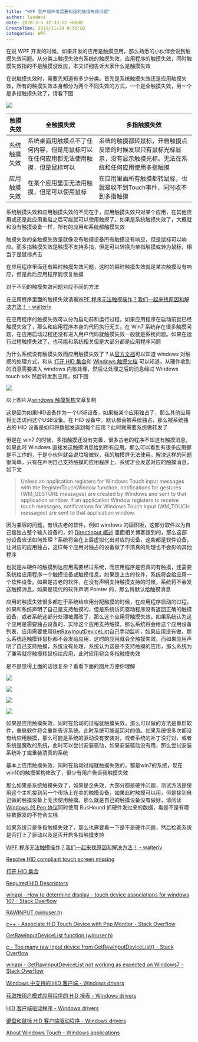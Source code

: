 ```yaml
---
title: "WPF 客户端开发需要知道的触摸失效问题"
author: lindexi
date: 2020-3-5 12:33:12 +0800
CreateTime: 2019/11/29 8:50:02
categories: WPF
---
```


在说 WPF 开发的时候，如果开发的应用是触摸应用，那么熟悉的小伙伴会说到触摸失效问题。从分类上触摸失效有系统的触摸失效，应用程序的触摸失效，同时触摸失效指的不是触摸没反应，本文详细告诉大家什么是触摸失效

<!--more-->


<!-- CreateTime:2019/11/29 8:50:02 -->

<!-- csdn -->

在说触摸失效时，需要先知道有多少分类。首先是系统触摸失效还是应用触摸失效，所有的触摸失效本身都分为两个不同失效的方式，一个是全触摸失效，另一个是多指触摸失效了，请看下图

<!-- ![](image/WPF 客户端开发需要知道的触摸失效问题/WPF 客户端开发需要知道的触摸失效问题0.png) -->

![](https://i.loli.net/2019/09/18/TcfeyxFhKSoia3Z.jpg)

|触摸失效|全触摸失效|多指触摸失效|
|--|--|--|
|系统触摸失效|系统桌面用触摸点不了任何内容，但是用鼠标可以在任何应用都无法使用触摸，但是鼠标可以|系统的触摸都转鼠标，开启触摸点反馈的时候发现只有鼠标光标显示，没有显示触摸光标。无法在系统和任何应用使用多指触摸|
|应用触摸失效|在某个应用里面无法用触摸，但是可以使用鼠标|在应用里面所有触摸都转鼠标，也就是收不到Touch事件，同时收不到多指触摸|

系统触摸失效和应用触摸失效的不同在于，应用触摸失效只对某个应用，在其他应用或还是此应用重启之后可能就可以使用触摸了。如果是系统触摸失效了，大概就和没有触摸设备一样，所有的应用和系统都触摸失效

触摸失效的全触摸失效是就像没有触摸设备所有触摸没有响应，但是鼠标可以响应。而多指触摸失效是触摸不支持多指，但是可以转换为单指触摸或转为鼠标，相当于是鼠标点击

在应用程序里面还有瞬时触摸失效问题，这时的瞬时触摸失效就是某次触摸没有响应，但是此后应用程序能恢复触摸

对于不同的触摸失效问题对应不同的方法

在应用程序里面的触摸失效请看[WPF 程序无法触摸操作？我们一起来找原因和解决方法！ - walterlv](https://blog.walterlv.com/wpf/2017/09/12/touch-not-work-in-wpf.html )

在应用程序的触摸失效可以分为启动前和运行过程，如果应用程序在启动前就已经触摸失效了，那么和应用程序本身的代码执行无关。在 Win7 系统存在很多触摸问题，在应用启动过程还没有进入用户代码就触摸失效一般就是系统问题。如果在运行过程触摸失效了，也可能和系统相关但是大部分都是应用程序问题

为什么系统没有触摸失效而应用触摸失效了？从[官方文档](https://docs.microsoft.com/en-us/windows-hardware/design/component-guidelines/required-hid-top-level-collections)可以知道 windows 对触摸的处理方式，和从 [打开 HID 集合](https://docs.microsoft.com/zh-cn/windows-hardware/drivers/hid/opening-hid-collections )和 [Windows 触摸文档](https://docs.microsoft.com/en-us/windows/win32/wintouch/about-the-multi-touch-sdk ) 可以知道，从硬件收到的消息需要进入 windows 内核处理，然后让处理之后的消息经过 Windows touch sdk 然后转发到应用，如下图

<!-- ![](image/WPF 客户端开发需要知道的触摸失效问题/WPF 客户端开发需要知道的触摸失效问题1.png) -->

![](http://image.acmx.xyz/lindexi%2F2019918141544312)

以上图片从[windows 触摸架构](https://docs.microsoft.com/en-us/windows/win32/wintouch/architectural-overview )文章复制

这是因为如果HID设备作为一个USB设备，如果被某个应用独占了，那么其他应用将无法访问这个USB设备。在 HID 设备中，默认都会被系统独占，那么被系统独占的 HID 设备是如何将数据发送到每个应用？此时就需要系统做转发了

但是在 win7 的时候，多指触摸还没有完善，很多古老的程序不知道有触摸消息，如果此时 Windows 直接发送触摸消息给到所有应用。那么可以看到有很多应用都是不工作的，于是小伙伴就会说垃圾微软，我的触摸屏无法使用。解决这样的问题很简单，只有在声明自己支持触摸的应用程序上，系统才会发送对应的触摸消息，如下文

> Unless an application registers for Windows Touch input messages with the RegisterTouchWindow function, notifications for gestures (WM_GESTURE messages) are created by Windows and sent to that application window. If an application Window registers to receive touch messages, notifications for Windows Touch input (WM_TOUCH messages) are sent to that application window. 

因为兼容的问题，有很古老的软件，例如 windows 的画图板，这部分软件以为自己是独占整个输入设备的，如 [DirectInput 概述](https://docs.microsoft.com/zh-cn/windows-hardware/drivers/hid/directinput ) 里面相关博客提到的，那么这部分设备应该如何处理？系统将会在上层虚拟化出对应的设备，这些都是软件设备，让对应的应用独占，这样每个应用对独占的设备做了不清真的处理也不会影响其他程序

也就是从硬件的触摸到达应用需要经过系统，而应用程序是否真的有触摸，还需要系统给应用程序一个触摸设备或触摸信息。如果是上古的软件，系统将会给应用一个软件设备。如果是古老的软件，在没有声明支持触摸支持的时候，系统将不会发送触摸消息。如果是现代的软件声明 Pointer 的，那么将默认给触摸消息

应用的触摸失效很多都在于系统给应用分配触摸的时候，在应用程序启动的过程，如果和系统声明了自己是支持触摸的，但是系统访问驱动程序没有返回正确的触摸设备，或者系统这部分处理被魔改了，那么这个应用将触摸失效。如果系统认为这个应用是需要独占设备的，实际这个应用支持触摸，那么系统将会给这个应用设备列表，应用需要使用[GetRawInputDeviceList](https://docs.microsoft.com/en-us/windows/win32/api/winuser/nf-winuser-getrawinputdevicelist )自己手动监听，如果应用没有做，那么系统连触摸转鼠标都不会发给应用，这时的应用就会全触摸失效。而如果应用声明了自己支持触摸，系统没有处理，系统认为这是不支持触摸的应用，那么系统为了兼容就将触摸转鼠标给应用，此时应用将会多指触摸失效

是不是觉得上面的话很复杂？看看下面的图片方便你理解

<!-- ![](image/WPF 客户端开发需要知道的触摸失效问题/WPF 客户端开发需要知道的触摸失效问题2.png) -->

![](http://image.acmx.xyz/lindexi%2F2019918145238475)

<!-- ![](image/WPF 客户端开发需要知道的触摸失效问题/WPF 客户端开发需要知道的触摸失效问题3.png) -->

![](http://image.acmx.xyz/lindexi%2F2019918145253696)


<!-- ![](image/WPF 客户端开发需要知道的触摸失效问题/WPF 客户端开发需要知道的触摸失效问题4.png) -->

![](http://image.acmx.xyz/lindexi%2F2019918145824582)

<!-- ![](image/WPF 客户端开发需要知道的触摸失效问题/WPF 客户端开发需要知道的触摸失效问题5.png) -->

![](http://image.acmx.xyz/lindexi%2F201991815045796)

如果是应用触摸失效，同时在启动的过程就触摸失效，那么可以做的方法是重启软件，重启软件将会重新告诉系统。此时系统可能返回对的值。如果系统很多次都没有给应用触摸，那么可能是系统的驱动没有安装对，或者系统的补丁没打对，或者系统是魔改的系统，此时可以尝试安装驱动，如果安装驱动没有用，那么尝试安装系统补丁或重装清真的系统

基本上应用触摸失效，同时在启动过程就触摸失效的，都是win7的系统，现在win10的触摸架构修改了，很少有用户告诉我触摸失效

那么如果是系统触摸失效了，如果是全失效，大部分都是硬件问题，测试方法是使用这个主机接到另一个市场上在卖的触摸设备，如果此时触摸可以用，但是接到自己做的触摸设备上无法使用触摸。那么就是自己的触摸设备没有做好，请阅读[Windows 的 Pen 协议](https://blog.lindexi.com/post/Windows-%E7%9A%84-Pen-%E5%8D%8F%E8%AE%AE.html)同时使用 BusHound 抓硬件发过来的数据，看是不是有哪些数据发的不符合文档

如果系统只是多指触摸失效了，那么也需要看一下是不是硬件问题，然后检查系统是否打上了驱动以及是否开启多指触摸支持

[WPF 程序无法触摸操作？我们一起来找原因和解决方法！ - walterlv](https://blog.walterlv.com/wpf/2017/09/12/touch-not-work-in-wpf.html )

[Resolve HID compliant touch screen missing](https://www.auslogics.com/en/articles/fix-hid-compliant-touch-screen-missing-in-windows/ )

[打开 HID 集合](https://docs.microsoft.com/zh-cn/windows-hardware/drivers/hid/opening-hid-collections )

[Required HID Descriptors](https://docs.microsoft.com/en-us/windows-hardware/design/component-guidelines/required-hid-descriptors )

[winapi - How to determine display - touch device associations for windows 10? - Stack Overflow](https://stackoverflow.com/questions/42009818/how-to-determine-display-touch-device-associations-for-windows-10 )

[RAWINPUT (winuser.h)](https://docs.microsoft.com/zh-cn/windows/win32/api/winuser/ns-winuser-rawinput?redirectedfrom=MSDN )

[c++ - Associate HID Touch Device with Pnp Monitor - Stack Overflow](https://stackoverflow.com/questions/42215120/associate-hid-touch-device-with-pnp-monitor )

[GetRawInputDeviceList function (winuser.h)](https://docs.microsoft.com/en-us/windows/win32/api/winuser/nf-winuser-getrawinputdevicelist )

[c - Too many raw input device from GetRawInputDeviceList() - Stack Overflow](https://stackoverflow.com/questions/6881114/too-many-raw-input-device-from-getrawinputdevicelist/10331763 )

[winapi - GetRawInputDeviceList not working as expected on Windows7 - Stack Overflow](https://stackoverflow.com/questions/22554818/getrawinputdevicelist-not-working-as-expected-on-windows7 )

[Windows 中支持的 HID 客户端 - Windows drivers](https://docs.microsoft.com/zh-cn/windows-hardware/drivers/hid/hid-clients-supported-in-windows )

[获取按用户模式应用程序的 HID 报表 - Windows drivers](https://docs.microsoft.com/zh-cn/windows-hardware/drivers/hid/obtaining-hid-reports-by-user-mode-applications )

[HID 客户端驱动程序 - Windows drivers](https://docs.microsoft.com/zh-cn/windows-hardware/drivers/hid/hid-client-drivers )

[键盘和鼠标 HID 客户端驱动程序 - Windows drivers](https://docs.microsoft.com/zh-cn/windows-hardware/drivers/hid/keyboard-and-mouse-hid-client-drivers )

[About Windows Touch - Windows applications](https://docs.microsoft.com/en-us/windows/win32/wintouch/about-the-multi-touch-sdk )

